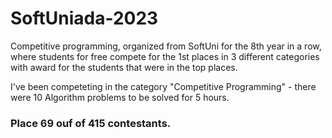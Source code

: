 # SoftUniada-2023

Competitive programming, organized from SoftUni for the 8th year in a row, where students for free compete for the 1st places in 3 different categories with award for the students that were in the top places.

I've been competeting in the category "Competitive Programming" - there were 10 Algorithm problems to be solved for 5 hours.

### Place 69 ouf of 415 contestants.
